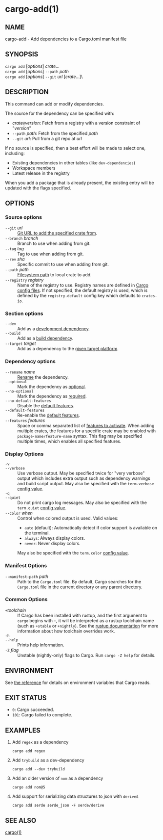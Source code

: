 # cargo-add(1)



## NAME

cargo-add - Add dependencies to a Cargo.toml manifest file

## SYNOPSIS

`cargo add` [_options_] _crate_...\
`cargo add` [_options_] `--path` _path_\
`cargo add` [_options_] `--git` _url_ [_crate_...]\


## DESCRIPTION

This command can add or modify dependencies.

The source for the dependency can be specified with:

* _crate_`@`_version_: Fetch from a registry with a version constraint of "_version_"
* `--path` _path_: Fetch from the specified _path_
* `--git` _url_: Pull from a git repo at _url_

If no source is specified, then a best effort will be made to select one, including:

* Existing dependencies in other tables (like `dev-dependencies`)
* Workspace members
* Latest release in the registry

When you add a package that is already present, the existing entry will be updated with the flags specified.

## OPTIONS

### Source options

<dl>

<dt class="option-term" id="option-cargo-add---git"><a class="option-anchor" href="#option-cargo-add---git"></a><code>--git</code> <em>url</em></dt>
<dd class="option-desc"><a href="../reference/specifying-dependencies.html#specifying-dependencies-from-git-repositories">Git URL to add the specified crate from</a>.</dd>


<dt class="option-term" id="option-cargo-add---branch"><a class="option-anchor" href="#option-cargo-add---branch"></a><code>--branch</code> <em>branch</em></dt>
<dd class="option-desc">Branch to use when adding from git.</dd>


<dt class="option-term" id="option-cargo-add---tag"><a class="option-anchor" href="#option-cargo-add---tag"></a><code>--tag</code> <em>tag</em></dt>
<dd class="option-desc">Tag to use when adding from git.</dd>


<dt class="option-term" id="option-cargo-add---rev"><a class="option-anchor" href="#option-cargo-add---rev"></a><code>--rev</code> <em>sha</em></dt>
<dd class="option-desc">Specific commit to use when adding from git.</dd>


<dt class="option-term" id="option-cargo-add---path"><a class="option-anchor" href="#option-cargo-add---path"></a><code>--path</code> <em>path</em></dt>
<dd class="option-desc"><a href="../reference/specifying-dependencies.html#specifying-path-dependencies">Filesystem path</a> to local crate to add.</dd>


<dt class="option-term" id="option-cargo-add---registry"><a class="option-anchor" href="#option-cargo-add---registry"></a><code>--registry</code> <em>registry</em></dt>
<dd class="option-desc">Name of the registry to use. Registry names are defined in <a href="../reference/config.html">Cargo config
files</a>. If not specified, the default registry is used,
which is defined by the <code>registry.default</code> config key which defaults to
<code>crates-io</code>.</dd>



</dl>

### Section options

<dl>

<dt class="option-term" id="option-cargo-add---dev"><a class="option-anchor" href="#option-cargo-add---dev"></a><code>--dev</code></dt>
<dd class="option-desc">Add as a <a href="../reference/specifying-dependencies.html#development-dependencies">development dependency</a>.</dd>


<dt class="option-term" id="option-cargo-add---build"><a class="option-anchor" href="#option-cargo-add---build"></a><code>--build</code></dt>
<dd class="option-desc">Add as a <a href="../reference/specifying-dependencies.html#build-dependencies">build dependency</a>.</dd>


<dt class="option-term" id="option-cargo-add---target"><a class="option-anchor" href="#option-cargo-add---target"></a><code>--target</code> <em>target</em></dt>
<dd class="option-desc">Add as a dependency to the <a href="../reference/specifying-dependencies.html#platform-specific-dependencies">given target platform</a>.</dd>


</dl>


</dl>

### Dependency options

<dl>

<dt class="option-term" id="option-cargo-add---rename"><a class="option-anchor" href="#option-cargo-add---rename"></a><code>--rename</code> <em>name</em></dt>
<dd class="option-desc"><a href="../reference/specifying-dependencies.html#renaming-dependencies-in-cargotoml">Rename</a> the dependency.</dd>


<dt class="option-term" id="option-cargo-add---optional"><a class="option-anchor" href="#option-cargo-add---optional"></a><code>--optional</code></dt>
<dd class="option-desc">Mark the dependency as <a href="../reference/features.html#optional-dependencies">optional</a>.</dd>


<dt class="option-term" id="option-cargo-add---no-optional"><a class="option-anchor" href="#option-cargo-add---no-optional"></a><code>--no-optional</code></dt>
<dd class="option-desc">Mark the dependency as <a href="../reference/features.html#optional-dependencies">required</a>.</dd>


<dt class="option-term" id="option-cargo-add---no-default-features"><a class="option-anchor" href="#option-cargo-add---no-default-features"></a><code>--no-default-features</code></dt>
<dd class="option-desc">Disable the <a href="../reference/features.html#dependency-features">default features</a>.</dd>


<dt class="option-term" id="option-cargo-add---default-features"><a class="option-anchor" href="#option-cargo-add---default-features"></a><code>--default-features</code></dt>
<dd class="option-desc">Re-enable the <a href="../reference/features.html#dependency-features">default features</a>.</dd>


<dt class="option-term" id="option-cargo-add---features"><a class="option-anchor" href="#option-cargo-add---features"></a><code>--features</code> <em>features</em></dt>
<dd class="option-desc">Space or comma separated list of <a href="../reference/features.html#dependency-features">features to
activate</a>. When adding multiple
crates, the features for a specific crate may be enabled with
<code>package-name/feature-name</code> syntax. This flag may be specified multiple times,
which enables all specified features.</dd>


</dl>


### Display Options

<dl>
<dt class="option-term" id="option-cargo-add--v"><a class="option-anchor" href="#option-cargo-add--v"></a><code>-v</code></dt>
<dt class="option-term" id="option-cargo-add---verbose"><a class="option-anchor" href="#option-cargo-add---verbose"></a><code>--verbose</code></dt>
<dd class="option-desc">Use verbose output. May be specified twice for &quot;very verbose&quot; output which
includes extra output such as dependency warnings and build script output.
May also be specified with the <code>term.verbose</code>
<a href="../reference/config.html">config value</a>.</dd>


<dt class="option-term" id="option-cargo-add--q"><a class="option-anchor" href="#option-cargo-add--q"></a><code>-q</code></dt>
<dt class="option-term" id="option-cargo-add---quiet"><a class="option-anchor" href="#option-cargo-add---quiet"></a><code>--quiet</code></dt>
<dd class="option-desc">Do not print cargo log messages.
May also be specified with the <code>term.quiet</code>
<a href="../reference/config.html">config value</a>.</dd>


<dt class="option-term" id="option-cargo-add---color"><a class="option-anchor" href="#option-cargo-add---color"></a><code>--color</code> <em>when</em></dt>
<dd class="option-desc">Control when colored output is used. Valid values:</p>
<ul>
<li><code>auto</code> (default): Automatically detect if color support is available on the
terminal.</li>
<li><code>always</code>: Always display colors.</li>
<li><code>never</code>: Never display colors.</li>
</ul>
<p>May also be specified with the <code>term.color</code>
<a href="../reference/config.html">config value</a>.</dd>


</dl>

### Manifest Options

<dl>
<dt class="option-term" id="option-cargo-add---manifest-path"><a class="option-anchor" href="#option-cargo-add---manifest-path"></a><code>--manifest-path</code> <em>path</em></dt>
<dd class="option-desc">Path to the <code>Cargo.toml</code> file. By default, Cargo searches for the
<code>Cargo.toml</code> file in the current directory or any parent directory.</dd>


</dl>

### Common Options

<dl>

<dt class="option-term" id="option-cargo-add-+toolchain"><a class="option-anchor" href="#option-cargo-add-+toolchain"></a><code>+</code><em>toolchain</em></dt>
<dd class="option-desc">If Cargo has been installed with rustup, and the first argument to <code>cargo</code>
begins with <code>+</code>, it will be interpreted as a rustup toolchain name (such
as <code>+stable</code> or <code>+nightly</code>).
See the <a href="https://rust-lang.github.io/rustup/overrides.html">rustup documentation</a>
for more information about how toolchain overrides work.</dd>


<dt class="option-term" id="option-cargo-add--h"><a class="option-anchor" href="#option-cargo-add--h"></a><code>-h</code></dt>
<dt class="option-term" id="option-cargo-add---help"><a class="option-anchor" href="#option-cargo-add---help"></a><code>--help</code></dt>
<dd class="option-desc">Prints help information.</dd>


<dt class="option-term" id="option-cargo-add--Z"><a class="option-anchor" href="#option-cargo-add--Z"></a><code>-Z</code> <em>flag</em></dt>
<dd class="option-desc">Unstable (nightly-only) flags to Cargo. Run <code>cargo -Z help</code> for details.</dd>


</dl>


## ENVIRONMENT

See [the reference](../reference/environment-variables.html) for
details on environment variables that Cargo reads.


## EXIT STATUS

* `0`: Cargo succeeded.
* `101`: Cargo failed to complete.


## EXAMPLES

1. Add `regex` as a dependency

       cargo add regex

2. Add `trybuild` as a dev-dependency

       cargo add --dev trybuild

3. Add an older version of `nom` as a dependency

       cargo add nom@5

4. Add support for serializing data structures to json with `derive`s

       cargo add serde serde_json -F serde/derive

## SEE ALSO
[cargo(1)](cargo.html)
